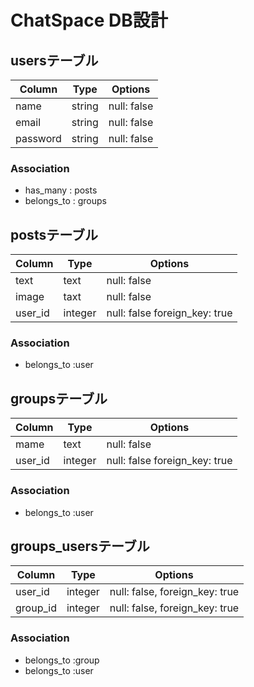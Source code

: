 # ChatSpace DB設計

## usersテーブル
|Column|Type|Options|
|------|----|-------|
|name|string|null: false|
|email|string|null: false|
|password|string|null: false|
### Association
- has_many : posts
- belongs_to : groups

## postsテーブル
|Column|Type|Options|
|------|----|-------|
|text|text|null: false|
|image|taxt|null: false|
|user_id|integer|null: false foreign_key: true|
### Association
- belongs_to :user

## groupsテーブル
|Column|Type|Options|
|------|----|-------|
|mame|text|null: false|
|user_id|integer|null: false foreign_key: true|
### Association
- belongs_to :user

## groups_usersテーブル
|Column|Type|Options|
|------|----|-------|
|user_id|integer|null: false, foreign_key: true|
|group_id|integer|null: false, foreign_key: true|
### Association
- belongs_to :group
- belongs_to :user